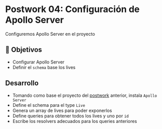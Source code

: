 # Postwork 04: Configuración de Apollo Server

Configuremos Apollo Server en el proyecto 

## :dart: Objetivos
* Configurar Apollo Server
* Definir el `schema` base los lives

## Desarrollo
* Tomando como base el proyecto del [postwork](../../sesion03/postwork/) anterior, instala `Apollo Server`
* Define el schema para el type `Live`
* Genera un array de lives para poder exponerlos
* Define queries para obtener todos los lives y uno por `id`
* Escribe los resolvers adecuados para los queries anteriores